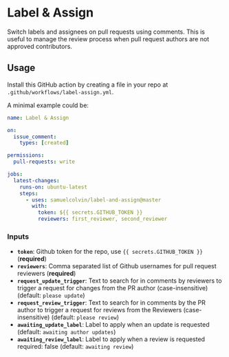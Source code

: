 # Label & Assign

Switch labels and assignees on pull requests using comments. This is useful to manage the review process
when pull request authors are not approved contributors.


## Usage

Install this GitHub action by creating a file in your repo at `.github/workflows/label-assign.yml`.

A minimal example could be:

```YAML
name: Label & Assign

on:
  issue_comment:
    types: [created]

permissions:
  pull-requests: write

jobs:
  latest-changes:
    runs-on: ubuntu-latest
    steps:
      - uses: samuelcolvin/label-and-assign@master
        with:
          token: ${{ secrets.GITHUB_TOKEN }}
          reviewers: first_reviewer, second_reviewer
```

### Inputs

* **`token`**: Github token for the repo, use `{{ secrets.GITHUB_TOKEN }}` (**required**)
* **`reviewers`**: Comma separated list of Github usernames for pull request reviewers (**required**)
* **`request_update_trigger`**: Text to search for in comments by reviewers to trigger a request for
  changes from the PR author (case-insensitive) (default: `please update`)
* **`request_review_trigger`**: Text to search for in comments by the PR author to trigger a request for reviews from
  the Reviewers (case-insensitive) (default: `please review`)
* **`awaiting_update_label`**: Label to apply when an update is requested (default: `awaiting author updates`)
* **`awaiting_review_label`**: Label to apply when a review is requested
    required: false (default: `awaiting review`)
